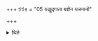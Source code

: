 +++
title = "05 यद्युद्गाता यज्ञेन यजमानो"

+++

<details><summary>थिते</summary>

यद्युद्गाता यज्ञेन यजमानो व्यृध्येत । अदक्षिणः स यज्ञः संस्थाप्यः । अथान्य आहृत्यः ५
</details>
